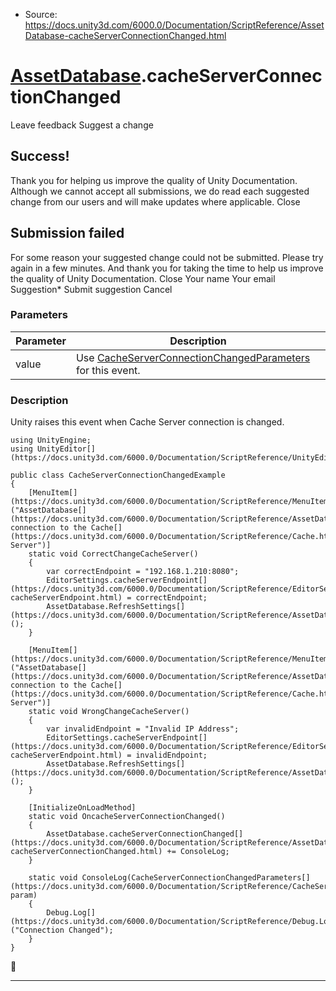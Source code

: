 * Source: https://docs.unity3d.com/6000.0/Documentation/ScriptReference/AssetDatabase-cacheServerConnectionChanged.html

#  [AssetDatabase](https://docs.unity3d.com/6000.0/Documentation/ScriptReference/AssetDatabase.html).cacheServerConnectionChanged
Leave feedback
Suggest a change
## Success!
Thank you for helping us improve the quality of Unity Documentation. Although we cannot accept all submissions, we do read each suggested change from our users and will make updates where applicable.
Close
## Submission failed
For some reason your suggested change could not be submitted. Please <a>try again</a> in a few minutes. And thank you for taking the time to help us improve the quality of Unity Documentation.
Close
Your name Your email Suggestion* Submit suggestion
Cancel
### Parameters
Parameter | Description  
---|---  
value | Use [CacheServerConnectionChangedParameters](https://docs.unity3d.com/6000.0/Documentation/ScriptReference/CacheServerConnectionChangedParameters.html) for this event.  
### Description
Unity raises this event when Cache Server connection is changed.
```
using UnityEngine;
using UnityEditor[](https://docs.unity3d.com/6000.0/Documentation/ScriptReference/UnityEditor.html);  
  
public class CacheServerConnectionChangedExample
{
    [MenuItem[](https://docs.unity3d.com/6000.0/Documentation/ScriptReference/MenuItem.html)("AssetDatabase[](https://docs.unity3d.com/6000.0/Documentation/ScriptReference/AssetDatabase.html)/Correct connection to the Cache[](https://docs.unity3d.com/6000.0/Documentation/ScriptReference/Cache.html) Server")]
    static void CorrectChangeCacheServer()
    {
        var correctEndpoint = "192.168.1.210:8080";
        EditorSettings.cacheServerEndpoint[](https://docs.unity3d.com/6000.0/Documentation/ScriptReference/EditorSettings-cacheServerEndpoint.html) = correctEndpoint;
        AssetDatabase.RefreshSettings[](https://docs.unity3d.com/6000.0/Documentation/ScriptReference/AssetDatabase.RefreshSettings.html)();
    }  
  
    [MenuItem[](https://docs.unity3d.com/6000.0/Documentation/ScriptReference/MenuItem.html)("AssetDatabase[](https://docs.unity3d.com/6000.0/Documentation/ScriptReference/AssetDatabase.html)/Wrong connection to the Cache[](https://docs.unity3d.com/6000.0/Documentation/ScriptReference/Cache.html) Server")]
    static void WrongChangeCacheServer()
    {
        var invalidEndpoint = "Invalid IP Address";
        EditorSettings.cacheServerEndpoint[](https://docs.unity3d.com/6000.0/Documentation/ScriptReference/EditorSettings-cacheServerEndpoint.html) = invalidEndpoint;
        AssetDatabase.RefreshSettings[](https://docs.unity3d.com/6000.0/Documentation/ScriptReference/AssetDatabase.RefreshSettings.html)();
    }  
  
    [InitializeOnLoadMethod]
    static void OncacheServerConnectionChanged()
    {
        AssetDatabase.cacheServerConnectionChanged[](https://docs.unity3d.com/6000.0/Documentation/ScriptReference/AssetDatabase-cacheServerConnectionChanged.html) += ConsoleLog;
    }  
  
    static void ConsoleLog(CacheServerConnectionChangedParameters[](https://docs.unity3d.com/6000.0/Documentation/ScriptReference/CacheServerConnectionChangedParameters.html) param)
    {
        Debug.Log[](https://docs.unity3d.com/6000.0/Documentation/ScriptReference/Debug.Log.html)("Connection Changed");
    }
}
```

* * *
